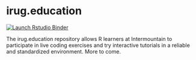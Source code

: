 
<!-- README.md is generated from README.Rmd. Please edit that file -->

# irug.education

<!-- badges: start -->

[![Launch Rstudio
Binder](http://mybinder.org/badge_logo.svg)](https://mybinder.org/v2/gh/danielbride/irug.education/master?urlpath=rstudio)
<!-- badges: end -->

The irug.education repository allows R learners at Intermountain to
participate in live coding exercises and try interactive tutorials in a
reliable and standardized environment. More to come.
